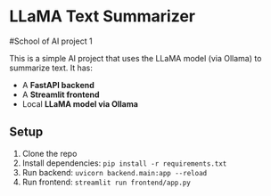 # LLaMA Text Summarizer

#School of AI project 1 


This is a simple AI project that uses the LLaMA model (via Ollama) to summarize text.
It has:
- A **FastAPI backend**
- A **Streamlit frontend**
- Local **LLaMA model via Ollama**
## Setup
1. Clone the repo
2. Install dependencies: `pip install -r requirements.txt`
3. Run backend: `uvicorn backend.main:app --reload`
4. Run frontend: `streamlit run frontend/app.py`
